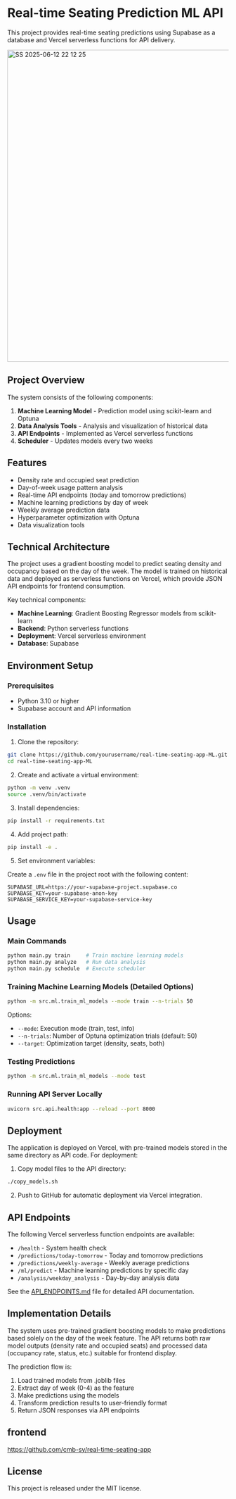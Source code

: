 # Real-time Seating Prediction ML API

This project provides real-time seating predictions using Supabase as a database and Vercel serverless functions for API delivery.

<img width="709" alt="SS 2025-06-12 22 12 25" src="https://github.com/user-attachments/assets/83e1e09b-b468-4856-8872-507d85b7c419" />


## Project Overview

The system consists of the following components:

1. **Machine Learning Model** - Prediction model using scikit-learn and Optuna
2. **Data Analysis Tools** - Analysis and visualization of historical data
3. **API Endpoints** - Implemented as Vercel serverless functions
4. **Scheduler** - Updates models every two weeks

## Features

- Density rate and occupied seat prediction
- Day-of-week usage pattern analysis
- Real-time API endpoints (today and tomorrow predictions)
- Machine learning predictions by day of week
- Weekly average prediction data
- Hyperparameter optimization with Optuna
- Data visualization tools

## Technical Architecture

The project uses a gradient boosting model to predict seating density and occupancy based on the day of the week. The model is trained on historical data and deployed as serverless functions on Vercel, which provide JSON API endpoints for frontend consumption.

Key technical components:

- **Machine Learning**: Gradient Boosting Regressor models from scikit-learn
- **Backend**: Python serverless functions
- **Deployment**: Vercel serverless environment
- **Database**: Supabase

## Environment Setup

### Prerequisites

- Python 3.10 or higher
- Supabase account and API information

### Installation

1. Clone the repository:

```bash
git clone https://github.com/yourusername/real-time-seating-app-ML.git
cd real-time-seating-app-ML
```

2. Create and activate a virtual environment:

```bash
python -m venv .venv
source .venv/bin/activate
```

3. Install dependencies:

```bash
pip install -r requirements.txt
```

4. Add project path:

```bash
pip install -e .
```

5. Set environment variables:

Create a `.env` file in the project root with the following content:

```
SUPABASE_URL=https://your-supabase-project.supabase.co
SUPABASE_KEY=your-supabase-anon-key
SUPABASE_SERVICE_KEY=your-supabase-service-key
```

## Usage

### Main Commands

```bash
python main.py train     # Train machine learning models
python main.py analyze   # Run data analysis
python main.py schedule  # Execute scheduler
```

### Training Machine Learning Models (Detailed Options)

```bash
python -m src.ml.train_ml_models --mode train --n-trials 50
```

Options:

- `--mode`: Execution mode (train, test, info)
- `--n-trials`: Number of Optuna optimization trials (default: 50)
- `--target`: Optimization target (density, seats, both)

### Testing Predictions

```bash
python -m src.ml.train_ml_models --mode test
```

### Running API Server Locally

```bash
uvicorn src.api.health:app --reload --port 8000
```

## Deployment

The application is deployed on Vercel, with pre-trained models stored in the same directory as API code. For deployment:

1. Copy model files to the API directory:

```bash
./copy_models.sh
```

2. Push to GitHub for automatic deployment via Vercel integration.

## API Endpoints

The following Vercel serverless function endpoints are available:

- `/health` - System health check
- `/predictions/today-tomorrow` - Today and tomorrow predictions
- `/predictions/weekly-average` - Weekly average predictions
- `/ml/predict` - Machine learning predictions by specific day
- `/analysis/weekday_analysis` - Day-by-day analysis data

See the [API_ENDPOINTS.md](API_ENDPOINTS.md) file for detailed API documentation.

## Implementation Details

The system uses pre-trained gradient boosting models to make predictions based solely on the day of the week feature. The API returns both raw model outputs (density rate and occupied seats) and processed data (occupancy rate, status, etc.) suitable for frontend display.

The prediction flow is:

1. Load trained models from .joblib files
2. Extract day of week (0-4) as the feature
3. Make predictions using the models
4. Transform prediction results to user-friendly format
5. Return JSON responses via API endpoints

## frontend
https://github.com/cmb-sy/real-time-seating-app

## License

This project is released under the MIT license.
